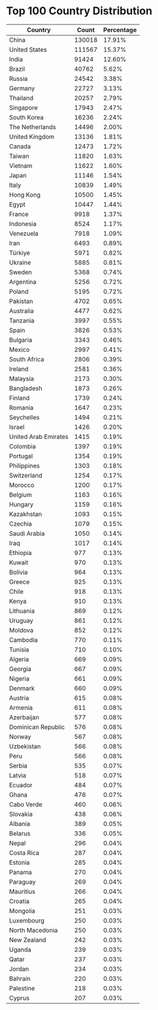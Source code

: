 # Top 100 Country Distribution
| Country | Count | Percentage |
|----|----|----|
| China | 130018 | 17.91% |
| United States | 111567 | 15.37% |
| India | 91424 | 12.60% |
| Brazil | 40762 | 5.62% |
| Russia | 24542 | 3.38% |
| Germany | 22727 | 3.13% |
| Thailand | 20257 | 2.79% |
| Singapore | 17943 | 2.47% |
| South Korea | 16236 | 2.24% |
| The Netherlands | 14496 | 2.00% |
| United Kingdom | 13136 | 1.81% |
| Canada | 12473 | 1.72% |
| Taiwan | 11820 | 1.63% |
| Vietnam | 11622 | 1.60% |
| Japan | 11146 | 1.54% |
| Italy | 10839 | 1.49% |
| Hong Kong | 10500 | 1.45% |
| Egypt | 10447 | 1.44% |
| France | 9918 | 1.37% |
| Indonesia | 8524 | 1.17% |
| Venezuela | 7918 | 1.09% |
| Iran | 6493 | 0.89% |
| Türkiye | 5971 | 0.82% |
| Ukraine | 5885 | 0.81% |
| Sweden | 5368 | 0.74% |
| Argentina | 5256 | 0.72% |
| Poland | 5195 | 0.72% |
| Pakistan | 4702 | 0.65% |
| Australia | 4477 | 0.62% |
| Tanzania | 3997 | 0.55% |
| Spain | 3826 | 0.53% |
| Bulgaria | 3343 | 0.46% |
| Mexico | 2997 | 0.41% |
| South Africa | 2806 | 0.39% |
| Ireland | 2581 | 0.36% |
| Malaysia | 2173 | 0.30% |
| Bangladesh | 1873 | 0.26% |
| Finland | 1739 | 0.24% |
| Romania | 1647 | 0.23% |
| Seychelles | 1494 | 0.21% |
| Israel | 1426 | 0.20% |
| United Arab Emirates | 1415 | 0.19% |
| Colombia | 1397 | 0.19% |
| Portugal | 1354 | 0.19% |
| Philippines | 1303 | 0.18% |
| Switzerland | 1254 | 0.17% |
| Morocco | 1200 | 0.17% |
| Belgium | 1163 | 0.16% |
| Hungary | 1159 | 0.16% |
| Kazakhstan | 1093 | 0.15% |
| Czechia | 1079 | 0.15% |
| Saudi Arabia | 1050 | 0.14% |
| Iraq | 1017 | 0.14% |
| Ethiopia | 977 | 0.13% |
| Kuwait | 970 | 0.13% |
| Bolivia | 964 | 0.13% |
| Greece | 925 | 0.13% |
| Chile | 918 | 0.13% |
| Kenya | 910 | 0.13% |
| Lithuania | 869 | 0.12% |
| Uruguay | 861 | 0.12% |
| Moldova | 852 | 0.12% |
| Cambodia | 770 | 0.11% |
| Tunisia | 710 | 0.10% |
| Algeria | 669 | 0.09% |
| Georgia | 667 | 0.09% |
| Nigeria | 661 | 0.09% |
| Denmark | 660 | 0.09% |
| Austria | 615 | 0.08% |
| Armenia | 611 | 0.08% |
| Azerbaijan | 577 | 0.08% |
| Dominican Republic | 576 | 0.08% |
| Norway | 567 | 0.08% |
| Uzbekistan | 566 | 0.08% |
| Peru | 566 | 0.08% |
| Serbia | 535 | 0.07% |
| Latvia | 518 | 0.07% |
| Ecuador | 484 | 0.07% |
| Ghana | 476 | 0.07% |
| Cabo Verde | 460 | 0.06% |
| Slovakia | 438 | 0.06% |
| Albania | 389 | 0.05% |
| Belarus | 336 | 0.05% |
| Nepal | 296 | 0.04% |
| Costa Rica | 287 | 0.04% |
| Estonia | 285 | 0.04% |
| Panama | 270 | 0.04% |
| Paraguay | 269 | 0.04% |
| Mauritius | 266 | 0.04% |
| Croatia | 265 | 0.04% |
| Mongolia | 251 | 0.03% |
| Luxembourg | 250 | 0.03% |
| North Macedonia | 250 | 0.03% |
| New Zealand | 242 | 0.03% |
| Uganda | 239 | 0.03% |
| Qatar | 237 | 0.03% |
| Jordan | 234 | 0.03% |
| Bahrain | 220 | 0.03% |
| Palestine | 218 | 0.03% |
| Cyprus | 207 | 0.03% |
